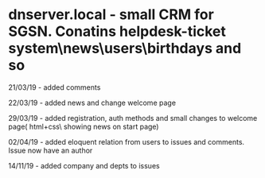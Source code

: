 # dnserver.local - small CRM for SGSN. Conatins helpdesk-ticket system\news\users\birthdays and so

21/03/19 - added comments 

22/03/19 - added news and change welcome page 

29/03/19 - added registration, auth methods and small changes to welcome page( html+css\ showing news on start page)

02/04/19 - added eloquent relation from users to issues and comments. Issue now have an author 


14/11/19 - added company and depts to issues
